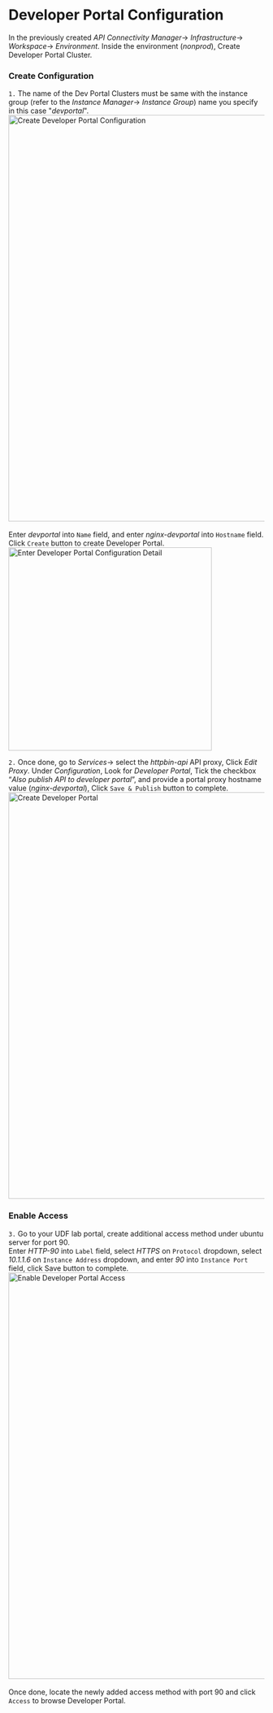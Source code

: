 # Developer Portal Configuration
In the previously created *API Connectivity Manager*-> *Infrastructure*-> *Workspace*-> *Environment*. Inside the environment (*nonprod*), Create Developer Portal Cluster.<br>

### Create Configuration
`1.` The name of the Dev Portal Clusters must be same with the instance group (refer to the *Instance Manager*-> *Instance Group*) name you specify in this case "*devportal*".<br>
<img width="800" alt="Create Developer Portal Configuration" src="https://github.com/donchai/nginx-103/assets/6828772/f4efb420-bd97-43a4-9627-a7a0454eaa6a"><br>
<br>Enter *devportal* into `Name` field, and enter *nginx-devportal* into `Hostname` field. Click `Create` button to create Developer Portal.<br>
<img width="400" alt="Enter Developer Portal Configuration Detail" src="https://github.com/donchai/nginx-103/assets/6828772/e29e334f-bf95-4e53-a3b2-332ea1794815"><br>

`2.` Once done, go to *Services*-> select the *httpbin-api* API proxy, Click *Edit Proxy*. Under *Configuration*, Look for *Developer Portal*, Tick the checkbox “*Also publish API to developer portal*”, and provide a portal proxy hostname value (*nginx-devportal*), Click `Save & Publish` button to complete.<br>
<img width="800" alt="Create Developer Portal" src="https://github.com/donchai/nginx-103/assets/6828772/61b6a097-81a5-4ef7-87ca-4b8fec1d15c7"><br>

### Enable Access
`3.` Go to your UDF lab portal, create additional access method under ubuntu server for port 90.<br>
Enter *HTTP-90* into `Label` field, select *HTTPS* on `Protocol` dropdown, select *10.1.1.6* on `Instance Address` dropdown, and enter *90* into `Instance Port` field, click Save button to complete.<br>
<img width="800" alt="Enable Developer Portal Access" src="https://github.com/donchai/nginx-103/assets/6828772/56fb7d95-5022-4862-9c20-8579c3ef82a8"><br>
<br>Once done, locate the newly added access method with port 90 and click `Access` to browse Developer Portal.<br>
